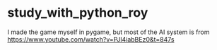 # study_with_python_roy
I made the game myself in pygame, but most of the AI system is from https://www.youtube.com/watch?v=PJl4iabBEz0&t=847s
